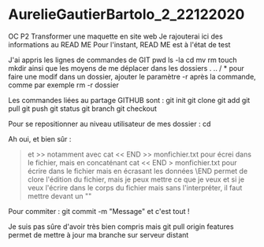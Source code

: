 # AurelieGautierBartolo_2_22122020
OC P2 Transformer une maquette en site web
Je rajouterai ici des informations au READ ME
Pour l'instant, READ ME est à l'état de test

J'ai appris les lignes de commandes de GIT
pwd
ls -la
cd
mv
rm
touch
mkdir
ainsi que les moyens de me déplacer dans les dossiers . .. / *
pour faire une modif dans un dossier, ajouter le paramètre -r après la commande, comme par exemple rm -r dossier

Les commandes liées au partage GITHUB sont :
git init
git clone
git add
git pull
git push
git status
git branch
git checkout

Pour se repositionner au niveau utilisateur de mes dossier : cd

Ah oui, et bien sûr :
> et >>
notamment avec cat << END >> monfichier.txt pour écrei dans le fichier, mais en concaténant
cat << END > monfichier.txt pour écrire dans le fichier mais en écrasant les données
\END permet de clore l'édition du fichier, mais je peux mettre ce que je veux
et si je veux l'écrire dans le corps du fichier mais sans l'interpréter, il faut mettre devant un "\"

Pour commiter : git commit -m "Message" et c'est tout !

Je suis pas sûre d'avoir très bien compris mais
git pull origin features
permet de mettre à jour ma branche sur serveur distant
